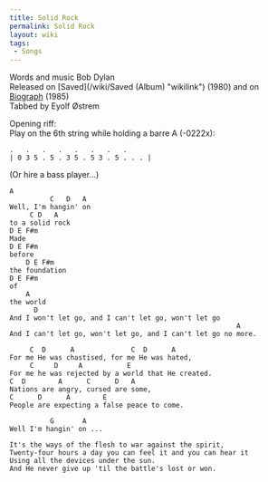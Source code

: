 ```yaml
---
title: Solid Rock
permalink: Solid Rock
layout: wiki
tags:
 - Songs
---
```


Words and music Bob Dylan  
Released on [Saved](/wiki/Saved (Album) "wikilink") (1980) and on
[Biograph](/wiki/Biograph "wikilink") (1985)  
Tabbed by Eyolf Østrem

Opening riff:  
Play on the 6th string while holding a barre A (-0222x):

    .   .   .   .   .   .   .   .
    | 0 3 5 . 5 . 3 5 . 5 3 . 5 . . . |

(Or hire a bass player...)

    A
              C   D   A
    Well, I'm hangin' on
         C D   A
    to a solid rock
    D E F#m
    Made
    D E F#m
    before
        D E F#m
    the foundation
    D E F#m
    of
        A
    the world
          D
    And I won't let go, and I can't let go, won't let go
                                                            A
    And I can't let go, won't let go, and I can't let go no more.

         C  D      A              C  D      A
    For me He was chastised, for me He was hated,
         C     D     A           E
    For me he was rejected by a world that He created.
    C  D        A      C      D   A
    Nations are angry, cursed are some,
    C      D      A        E
    People are expecting a false peace to come.

              G       A
    Well I'm hangin' on ...

    It's the ways of the flesh to war against the spirit,
    Twenty-four hours a day you can feel it and you can hear it
    Using all the devices under the sun.
    And He never give up 'til the battle's lost or won.
